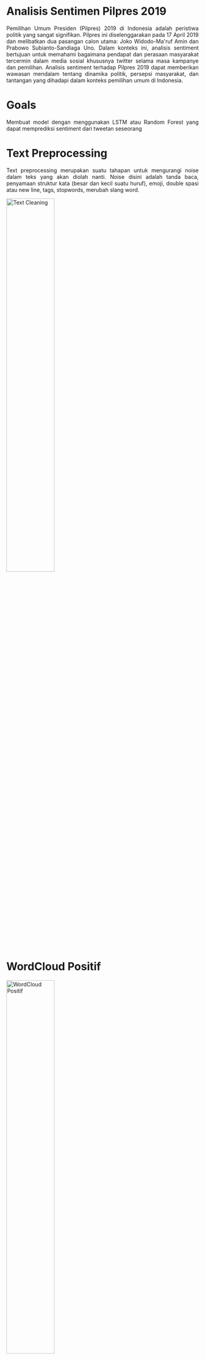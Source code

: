 # Analisis Sentimen Pilpres 2019
<p align='justify'>Pemilihan Umum Presiden (Pilpres) 2019 di Indonesia adalah peristiwa politik yang sangat signifikan. Pilpres ini diselenggarakan pada 17 April 2019 dan melibatkan dua pasangan calon utama: Joko Widodo-Ma'ruf Amin dan Prabowo Subianto-Sandiaga Uno. Dalam konteks ini, analisis sentiment bertujuan untuk memahami bagaimana pendapat dan perasaan masyarakat tercermin dalam media sosial khususnya twitter selama masa kampanye dan pemilihan. Analisis sentiment terhadap Pilpres 2019 dapat memberikan wawasan mendalam tentang dinamika politik, persepsi masyarakat, dan tantangan yang dihadapi dalam konteks pemilihan umum di Indonesia.</p>

# Goals
<p align='justify'>Membuat model dengan menggunakan LSTM atau Random Forest yang dapat memprediksi sentiment dari tweetan seseorang</p>

# Text Preprocessing
<p align='justify'>Text preprocessing merupakan suatu tahapan untuk mengurangi noise dalam teks yang akan diolah nanti. Noise disini adalah tanda baca, penyamaan struktur kata (besar dan kecil suatu huruf), emoji, double spasi atau new line, tags, stopwords, merubah slang word.</p>
<img height="50%" width="auto" alt="Text Cleaning" src="https://github.com/AptaArkana/sentiment_pemilu_2019/assets/79633073/fa19ce30-96a3-4f5f-ab4a-56e9a392251c">

# WordCloud Positif
<img height="50%" width="auto" alt="WordCloud Positif" src="https://github.com/AptaArkana/sentiment_pemilu_2019/assets/79633073/f13b992e-9a0a-448c-b298-6f7ef5fd3543">
<p align='justify'>WordCloud merupakan sebuah cara untuk memvisualisasikan kata, semakin besar kata yang berada di dalam visualisasi menjadi indikator bahwa kata tersebut mempunyai frekuensi tinggi atau bisa dikatakan kata tersebut merupak kata yang sering dipakai di data. Gambar diatas ini merupakan wordcloud dari sentiment positif, dapat dilihat bahwa Jokowi, ekonomi, harga, gaji adalah topik topik yang sering dibicarakan di dalam sentiment positif. Ini bisa saja membuktikan netizen memberikan apresiasi terhadap kepemimpinan Jokowi dalam mengelola ekonomi, menunjukkan dukungan terhadap kebijakan yang diambilnya. Kesadaran akan kenaikan harga yang terkendali dapat tercermin dari sentimen positif, menandakan persepsi bahwa Jokowi berhasil mengatasi beberapa tantangan ekonomi. Sentimen positif terkait gaji bisa mencerminkan keyakinan bahwa kebijakan ekonomi Jokowi berkontribusi pada peningkatan kesejahteraan masyarakat melalui peningkatan pendapatan.</p>

# WorldCloud Negatif
<img height="50%" width="auto" alt="WorldCloud Negatif" src="https://github.com/AptaArkana/sentiment_pemilu_2019/assets/79633073/3c580927-21b0-4545-89b7-0f95b437dfbd">
<p align='justify'>Sedangkan di dalam sentimen negatif yang menjadi topik pembicaraan juga masih sering membahas Jokowi dan ekonomi. Namun juga membahas Prabowo, rakyat dan gaji. Ini bisa menjadi indikasi kritik terhadap kebijakan ekonomi Jokowi menjadi fokus utama. Netizen mengekspresikan kekecewaan terhadap pencapaian ekonomi yang dianggap tidak memuaskan. Ada perasaan bahwa kebijakan ekonomi yang diterapkan tidak memberikan dampak positif yang signifikan terhadap kesejahteraan masyarakat. Meskipun ada ketidakpuasan terhadap Jokowi, namun Prabowo juga menjadi sasaran kritik. Fokus pembicaraan netizen seringkali tertuju pada aspek gaji. Ketidakpuasan terhadap pengelolaan gaji dan kebijakan terkait pendapatan menjadi poin penting dalam sentimen negatif.</p>

# WorldCloud Netral
<img height="50%" width="auto" alt="WorldCloud Netral" src="https://github.com/AptaArkana/sentiment_pemilu_2019/assets/79633073/65968d2c-158c-4fa9-bc97-d08b4736370d">
<p align='justify'>Analisis sentiment netral yang mencakup Jokowi, ekonomi, harga, dan Prabowo sebagai topik sering muncul menunjukkan bahwa netizen yang diambil tweet-nya memiliki pandangan yang cenderung netral atau tidak terlalu ekspresif terhadap kinerja kedua tokoh tersebut. Netizen terlibat dalam diskusi yang lebih objektif mengenai kinerja ekonomi, mencari pemahaman yang lebih mendalam tanpa mengekspresikan sentimen positif atau negatif yang kuat. Perhatian terhadap harga barang dan kebijakan harga, tanpa ekspresi emosi yang terlalu kuat, menunjukkan ketertarikan netizen terhadap aspek ekonomi yang bersifat lebih analitis. Munculnya nama Jokowi dan Prabowo sebagai topik utama dalam sentimen netral menandakan bahwa netizen cenderung memberikan perhatian kepada kedua tokoh tersebut tanpa memberikan penilaian ekstrem.</p>

# Performa Model Machine Learning Konvensional
<img height="50%" width="auto" alt="Performa Model Machine Learning Konvensional" src="https://github.com/AptaArkana/sentiment_pemilu_2019/assets/79633073/a0783fb8-b119-462e-a645-0b74611bcbe5">
<p align='justify'>Model LGBMClassifier dan XGBClassifier menunjukkan hasil akurasi yang relatif lebih tinggi dibandingkan dengan model lainnya, dengan nilai akurasi sekitar 60%. Namun, perlu dicatat bahwa nilai akurasi ini mungkin tidak mencerminkan secara menyeluruh tentang performa model, dan evaluasi lainnya perlu dipertimbangkan. Balanced accuracy memberikan gambaran tentang sejauh mana model dapat menangani keseimbangan kelas. Model LGBMClassifier dan XGBClassifier juga menunjukkan balanced accuracy yang relatif lebih tinggi, dengan nilai sekitar 60%. Model LGBMClassifier, XGBClassifier, Perceptron, dan LogisticRegression memiliki nilai F1 Score yang relatif sebanding, berkisar di sekitar 0.57 hingga 0.60. F1 Score menyatukan presisi dan recall, sehingga memberikan gambaran tentang kemampuan model dalam mengklasifikasikan semua kelas. Model Perceptron dan LogisticRegression memiliki waktu komputasi yang relatif lebih rendah, menunjukkan efisiensi dalam pelatihan model. Sebaliknya, model LinearSVC memiliki waktu komputasi yang cukup tinggi, mungkin karena kompleksitas model. Berdasarkan keseluruhan performa, LGBMClassifier dan XGBClassifier mungkin menjadi pilihan yang lebih baik untuk tugas klasifikasi ini, mengingat akurasi dan balanced accuracy yang relatif tinggi. Namun, perlu diingat bahwa evaluasi model tidak hanya berdasarkan metrik akurasi, dan ROC AUC serta F1 Score juga perlu diperhitungkan.</p>

# Performa Model LSTM
<img height="10%" width="auto" alt="Performa Akurasi LSTM" style="display:inline-block; margin-right: 5px;" src="https://github.com/AptaArkana/sentiment_pemilu_2019/assets/79633073/c4fa32df-ae92-4bab-bf05-686b4811f2d6">
<img height="10%" width="auto" alt="Performa Loss LSTM" style="display:inline-block;" src="https://github.com/AptaArkana/sentiment_pemilu_2019/assets/79633073/c3441dc1-923e-41a1-acb1-f2ded71e16b4">


